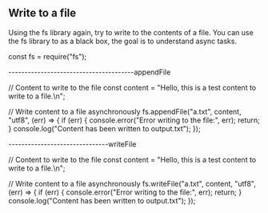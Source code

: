 ## Write to a file

Using the fs library again, try to write to the contents of a file.
You can use the fs library to as a black box, the goal is to understand async tasks.

const fs = require("fs");

---------------------------------------appendFile

// Content to write to the file
const content = "Hello, this is a test content to write to a file.\n";

// Write content to a file asynchronously
fs.appendFile("a.txt", content, "utf8", (err) => {
if (err) {
console.error("Error writing to the file:", err);
return;
}
console.log("Content has been written to output.txt");
});

-------------------------------writeFile

// Content to write to the file
const content = "Hello, this is a test content to write to a file.\n";

// Write content to a file asynchronously
fs.writeFile("a.txt", content, "utf8", (err) => {
if (err) {
console.error("Error writing to the file:", err);
return;
}
console.log("Content has been written to output.txt");
});
